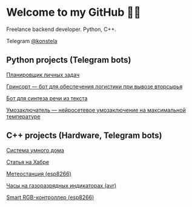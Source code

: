 # Welcome to my GitHub 👨‍💻
Freelance backend developer. Python, C++.

Telegram [@konstela](https://t.me/konstela)

## Python projects (Telegram bots)
[Планировщик личных задач](https://github.com/gleb-zhukov/zhukov_tasks)

[Гринсорт — бот для обеспечения логистики при вывозе вторсырья](https://github.com/gleb-zhukov/grinsort_project)

[Бот для синтеза речи из текста](https://github.com/gleb-zhukov/zhukov_speech)

[Умозаключатель — нейросетевое умозаключение на максимальной температуре](https://github.com/gleb-zhukov/zhukov_speech)

## С++ projects (Hardware, Telegram bots)
[Система умного дома](https://github.com/gleb-zhukov/smart_home_system)

[Статья на Хабре](https://habr.com/ru/articles/655133)

[Метеостанция (esp8266)](https://github.com/gleb-zhukov/smart_meteostantion)

[Часы на газоразрядных индикаторах (avr)](https://github.com/gleb-zhukov/eva_clock)

[Smart RGB-контроллер (esp8266)](https://github.com/gleb-zhukov/rgb_controller)



